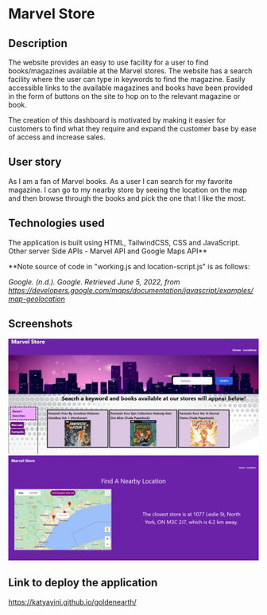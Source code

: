 # Marvel Store

## Description

The website provides an easy to use facility for a user to find books/magazines available at the Marvel stores. The website has a search facility where the user can type in keywords to find the magazine.  Easily accessible links to the available magazines and books have been provided in the form of buttons on the site to hop on to the relevant magazine or book.

The creation of this dashboard is motivated by making it easier for customers to find what they require and expand the customer base by ease of access and increase sales.

## User story

 As I am a fan of Marvel books.  As a user I can search for my favorite magazine. I can go to my nearby store by seeing the location on the map and then browse through the books and pick the one that I like the most.


## Technologies used

The application is built using HTML, TailwindCSS, CSS and JavaScript. Other server Side APIs - Marvel API and Google Maps API**

**Note source of code in "working.js and location-script.js" is as follows:

 *Google. (n.d.). Google. Retrieved June 5, 2022, from https://developers.google.com/maps/documentation/javascript/examples/map-geolocation*


## Screenshots

![](assets/MarvelStore.JPG)
![](assets/locations.png)


## Link to deploy the application

https://katyayini.github.io/goldenearth/

